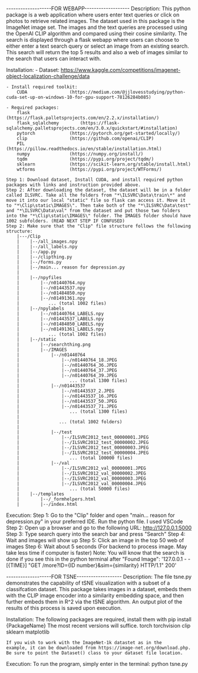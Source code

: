 -------------------FOR WEBAPP-------------------
Description:
	This python package is a web application where users enter text queries or click on photos to retrieve related images. The dataset used in this package is the ImageNet image set. 
	The images and the text queries are processed using the OpenAI CLIP algorithm and compared using their cosine similarity. 
	The search is displayed through a flask webapp where users can choose to either enter a text search query or select an image from an existing search. 
	This search will return the top 5 results and also a web of images similar to the search that users can interact with.
	
	
Installation:
	- Dataset:
		https://www.kaggle.com/competitions/imagenet-object-localization-challenge/data

	- Install required toolkit:
		CUDA 				(https://medium.com/@jjlovesstudying/python-cuda-set-up-on-windows-10-for-gpu-support-78126284b085)

	- Required packages: 
		flask 				(https://flask.palletsprojects.com/en/2.2.x/installation/)
		flask_sqlalchemy 		(https://flask-sqlalchemy.palletsprojects.com/en/3.0.x/quickstart/#installation)
		pytorch 			(https://pytorch.org/get-started/locally/)
		clip 				(https://github.com/openai/CLIP)
		PIL 				(https://pillow.readthedocs.io/en/stable/installation.html)
		numpy 				(https://numpy.org/install/)
		tqdm 				(https://pypi.org/project/tqdm/)
		sklearn 			(https://scikit-learn.org/stable/install.html)
		wtforms 			(https://pypi.org/project/WTForms/)

	Step 1: Download dataset, Install CUDA, and install required python packages with links and instruction provided above.
	Step 2: After downloading the dataset, the dataset will be in a folder called ILSVRC. Take all the folders from "*\ILSVRC\Data\train\*" and move it into our local "static" file so flask can access it. Move it to "*\Clip\static\IMAGES\". Then take both of the "*\ILSVRC\Data\test" and "*\ILSVRC\Data\val" from the dataset and put those two folders into the "*\Clip\static\IMAGES\" folder. The IMAGES folder should have 1002 subfolders. (READ NEXT STEP IF CONFUSED) 
	Step 2: Make sure that the "Clip" file structure follows the following structure:
		|---/Clip 
		|	 |--/all_images.npy
		|	 |--/all_labels.npy
		|	 |--/app.py
		|	 |--/clipthing.py
		|	 |--/forms.py
		|	 |--/main... reason for depression.py
		|		
		|	 |--/npyfiles
		|		 |--/n01440764.npy
		|		 |--/n01443537.npy
		|		 |--/n01484850.npy
		|		 |--/n01491361.npy
		|			... (total 1002 files)
		|	 |--/npylabels
		|		 |--/n01440764_LABELS.npy
		|		 |--/n01443537_LABELS.npy
		|		 |--/n01484850_LABELS.npy
		|		 |--/n01491361_LABELS.npy
		|			... (total 1002 files)
		|	 |--/static
		|		 |--/searchthing.png
		|		 |--/IMAGES
		|			 |--/n01440764
		|				 |--/n01440764_18.JPEG
		|				 |--/n01440764_36.JPEG
		|				 |--/n01440764_37.JPEG
		|				 |--/n01440764_39.JPEG
		|					... (total 1300 files)
		|			 |--/n01443537
		|				 |--/n01443537_2.JPEG
		|				 |--/n01443537_16.JPEG
		|				 |--/n01443537_50.JPEG
		|				 |--/n01443537_71.JPEG
		|					... (total 1300 files)
		|					
		|				... (total 1002 folders)
		|				
		|			 |--/test
		|				 |--/ILSVRC2012_test_00000001.JPEG
		|				 |--/ILSVRC2012_test_00000002.JPEG
		|				 |--/ILSVRC2012_test_00000003.JPEG
		|				 |--/ILSVRC2012_test_00000004.JPEG
		|					... (total 100000 files)
		|			 |--/val
		|				 |--/ILSVRC2012_val_00000001.JPEG
		|				 |--/ILSVRC2012_val_00000002.JPEG
		|				 |--/ILSVRC2012_val_00000003.JPEG
		|				 |--/ILSVRC2012_val_00000004.JPEG
		|					... (total 50000 files)
		|	 |--/templates
		|		 |--/_formhelpers.html
		|		 |--/index.html
		
		
Execution:
	Step 1: Go to the "Clip" folder and open "main... reason for depression.py" in your preferred IDE. Run the python file. I used VSCode
	Step 2: Open up a browser and go to the following URL: http://127.0.0.1:5000
	Step 3: Type search query into the search bar and press "Search"
	Step 4: Wait and images will show up 
	Step 5: Click an image in the top 50 web of images
	Step 6: Wait about 5 seconds (For backend to process image. May take less time if computer is faster)
		Note: You will know that the search is done if you see this in the python terminal after "Found Image": '127.0.0.1 - - [{TIME}] "GET /more?ID={ID number}&sim={similarity} HTTP/1.1" 200'

-------------------FOR TSNE-------------------
Description:
	The file tsne.py demonstrates the capability of tSNE visualization with
	a subset of a classifcation dataset. This package takes images in a
	dataset, embeds them with the CLIP image encoder into a similarity embedding
	space, and then further embeds them in R^2 via the tSNE algorithm. An output
	plot of the results of this process is saved upon execution.

Installation:
	The following packages are required, install them with
		pip install {PackageName}
	The most recent versions will suffice.
	torch
	torchvision
	clip
	sklearn
	matplotlib
	
	If you wish to work with the ImageNet-1k datastet as in the
	example, it can be downloaded from https://image-net.org/download.php.
	Be sure to point the Dataset() class to your dataset file location.

Execution:
	To run the program, simply enter in the terminal:
		python tsne.py